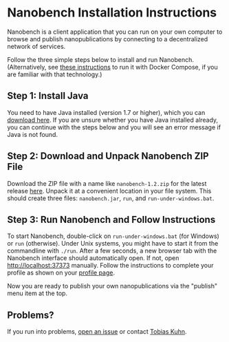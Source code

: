 Nanobench Installation Instructions
===================================

Nanobench is a client application that you can run on your own computer to browse and publish nanopublications by connecting to a decentralized network of services.

Follow the three simple steps below to install and run Nanobench.
(Alternatively, see [these instructions](INSTALL-with-Docker.md) to run it with Docker Compose, if you are familiar with that technology.)


## Step 1: Install Java

You need to have Java installed (version 1.7 or higher), which you can [download here](https://www.java.com/download/).
If you are unsure whether you have Java installed already, you can continue with the steps below and you will see an error message if Java is not found.


## Step 2: Download and Unpack Nanobench ZIP File

Download the ZIP file with a name like `nanobench-1.2.zip` for the latest release [here](https://github.com/peta-pico/nanobench/releases/latest).
Unpack it at a convenient location in your file system.
This should create three files: `nanobench.jar`, `run`, and `run-under-windows.bat`.


## Step 3: Run Nanobench and Follow Instructions

To start Nanobench, double-click on `run-under-windows.bat` (for Windows) or `run` (otherwise).
Under Unix systems, you might have to start it from the commandline with `./run`.
After a few seconds, a new browser tab with the Nanobench interface should automatically open.
If not, open [http://localhost:37373](http://localhost:37373) manually.
Follow the instructions to complete your profile as shown on your [profile page](http://localhost:37373/profile).

Now you are ready to publish your own nanopublications via the "publish" menu item at the top.


## Problems?

If you run into problems, [open an issue](https://github.com/peta-pico/nanobench/issues) or contact [Tobias Kuhn](mailto:kuhntobias@gmail.com).
